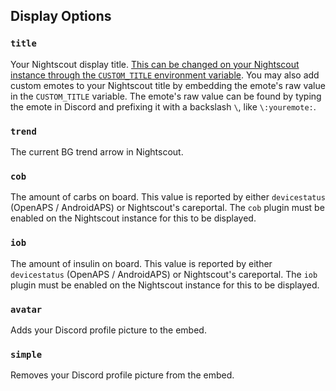 ## Display Options

### `title`
Your Nightscout display title. [This can be changed on your Nightscout instance through the `CUSTOM_TITLE` environment variable](https://github.com/nightscout/cgm-remote-monitor#predefined-values-for-your-browser-settings-optional). You may also add custom emotes to your Nightscout title by embedding the emote's raw value in the `CUSTOM_TITLE` variable. The emote's raw value can be found by typing the emote in Discord and prefixing it with a backslash `\`, like `\:youremote:`.

### `trend`
The current BG trend arrow in Nightscout.

### `cob`
The amount of carbs on board. This value is reported by either `devicestatus` (OpenAPS / AndroidAPS) or Nightscout's careportal. The `cob` plugin must be enabled on the Nightscout instance for this to be displayed.

### `iob`
The amount of insulin on board. This value is reported by either `devicestatus` (OpenAPS / AndroidAPS) or Nightscout's careportal. The `iob` plugin must be enabled on the Nightscout instance for this to be displayed.

### `avatar`
Adds your Discord profile picture to the embed.

### `simple`
Removes your Discord profile picture from the embed.